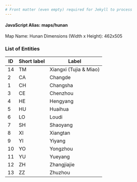 ```yaml
---
# Front matter (even empty) required for Jekyll to process
---
```


#### JavaScript Alias: maps/hunan

Map Name: Hunan
Dimensions (Width x Height): 462x505





### List of Entities

ID | Short label | Label
---|---|---|
14|TM| Xiangxi (Tujia & Miao)
2|CA|Changde
1|CH|Changsha
3|CE|Chenzhou
4|HE|Hengyang
5|HU|Huaihua
6|LO|Loudi
7|SH|Shaoyang
8|XI|Xiangtan
9|YI|Yiyang
10|YO|Yongzhou
11|YU|Yueyang
12|ZH|Zhangjiajie
13|ZZ|Zhuzhou

